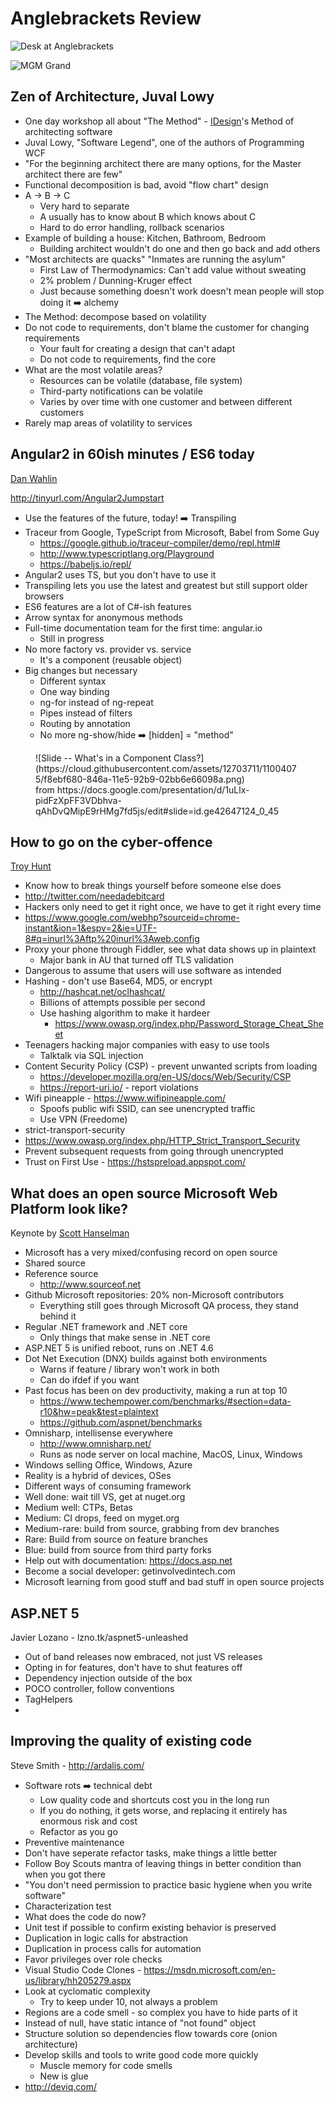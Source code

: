# Anglebrackets Review

![Desk at Anglebrackets](https://cloud.githubusercontent.com/assets/12703711/11003403/1df31516-8467-11e5-9db2-5b6f831a09a2.jpg)

![MGM Grand](https://cloud.githubusercontent.com/assets/12703711/11026517/e14514f2-865f-11e5-9f97-dd784a47895c.jpg)

## Zen of Architecture, Juval Lowy

* One day workshop all about "The Method" - [IDesign](http://idesign.net/)'s Method of architecting software
* Juval Lowy, "Software Legend", one of the authors of Programming WCF
* "For the beginning architect there are many options, for the Master architect there are few"
* Functional decomposition is bad, avoid "flow chart" design
* A -> B -> C
  * Very hard to separate
  * A usually has to know about B which knows about C
  * Hard to do error handling, rollback scenarios
* Example of building a house: Kitchen, Bathroom, Bedroom
  * Building architect wouldn't do one and then go back and add others
* "Most architects are quacks" "Inmates are running the asylum"
  * First Law of Thermodynamics: Can't add value without sweating
  * 2% problem / Dunning-Kruger effect
  * Just because something doesn't work doesn't mean people will stop doing it :arrow_right: alchemy
* The Method: decompose based on volatility
* Do not code to requirements, don't blame the customer for changing requirements
  * Your fault for creating a design that can't adapt
  * Do not code to requirements, find the core
* What are the most volatile areas?
  * Resources can be volatile (database, file system)
  * Third-party notifications can be volatile
  * Varies by over time with one customer and between different customers
* Rarely map areas of volatility to services

## Angular2 in 60ish minutes / ES6 today
[Dan Wahlin](https://weblogs.asp.net/dwahlin)

http://tinyurl.com/Angular2Jumpstart

* Use the features of the future, today! :arrow_right: Transpiling
* Traceur from Google, TypeScript from Microsoft, Babel from Some Guy
  * https://google.github.io/traceur-compiler/demo/repl.html#
  * http://www.typescriptlang.org/Playground
  * https://babeljs.io/repl/
* Angular2 uses TS, but you don't have to use it
 * Transpiling lets you use the latest and greatest but still support older browsers
 * ES6 features are a lot of C#-ish features
  * Arrow syntax for anonymous methods
* Full-time documentation team for the first time: angular.io
  * Still in progress
* No more factory vs. provider vs. service
  * It's a component (reusable object)
* Big changes but necessary
  * Different syntax
  * One way binding
  * ng-for instead of ng-repeat
  * Pipes instead of filters
  * Routing by annotation
  * No more ng-show/hide :arrow_right: [hidden] = "method"
<figure>
![Slide -- What's in a Component Class?](https://cloud.githubusercontent.com/assets/12703711/11004075/f8ebf680-846a-11e5-92b9-02bb6e66098a.png)
<figcaption>from https://docs.google.com/presentation/d/1uLlx-pidFzXpFF3VDbhva-qAhDvQMipE9rHMg7fd5js/edit#slide=id.ge42647124_0_45</figcaption>
</figure>

## How to go on the cyber-offence
[Troy Hunt](http://troyhunt.com)

* Know how to break things yourself before someone else does
* http://twitter.com/needadebitcard
* Hackers only need to get it right once, we have to get it right every time
* https://www.google.com/webhp?sourceid=chrome-instant&ion=1&espv=2&ie=UTF-8#q=inurl%3Aftp%20inurl%3Aweb.config
* Proxy your phone through Fiddler, see what data shows up in plaintext
  * Major bank in AU that turned off TLS validation
* Dangerous to assume that users will use software as intended
* Hashing - don't use Base64, MD5, or encrypt 
  * http://hashcat.net/oclhashcat/
  * Billions of attempts possible per second
  * Use hashing algorithm to make it hardeer
    * https://www.owasp.org/index.php/Password_Storage_Cheat_Sheet
* Teenagers hacking major companies with easy to use tools
  * Talktalk via SQL injection
* Content Security Policy (CSP) - prevent unwanted scripts from loading
  * https://developer.mozilla.org/en-US/docs/Web/Security/CSP
  * https://report-uri.io/ - report violations
* Wifi pineapple - https://www.wifipineapple.com/
  * Spoofs public wifi SSID, can see unencrypted traffic
  * Use VPN (Freedome)
* strict-transport-security
 * https://www.owasp.org/index.php/HTTP_Strict_Transport_Security
 * Prevent subsequent requests from going through unencrypted
 * Trust on First Use - https://hstspreload.appspot.com/

## What does an open source Microsoft Web Platform look like?
Keynote by [Scott Hanselman](http://www.hanselman.com/blog/)

* Microsoft has a very mixed/confusing record on open source
 * Shared source
 * Reference source
   * http://www.sourceof.net
 * Github Microsoft repositories: 20% non-Microsoft contributors
   * Everything still goes through Microsoft QA process, they stand behind it
 * Regular .NET framework and .NET core
   * Only things that make sense in .NET core
 * ASP.NET 5 is unified reboot, runs on .NET 4.6
 * Dot Net Execution (DNX) builds against both environments
   * Warns if feature / library won't work in both
   * Can do ifdef if you want
* Past focus has been on dev productivity, making a run at top 10
  * https://www.techempower.com/benchmarks/#section=data-r10&hw=peak&test=plaintext
  * https://github.com/aspnet/benchmarks
* Omnisharp, intellisense everywhere
  * http://www.omnisharp.net/
  * Runs as node server on local machine, MacOS, Linux, Windows
* Windows selling Office, Windows, Azure
* Reality is a hybrid of devices, OSes
* Different ways of consuming framework
 * Well done: wait till VS, get at nuget.org
 * Medium well: CTPs, Betas 
 * Medium: CI drops, feed on myget.org
 * Medium-rare: build from source, grabbing from dev branches
 * Rare: Build from source on feature branches
 * Blue: build from source from third party forks
* Help out with documentation: https://docs.asp.net
* Become a social developer: getinvolvedintech.com
 * Microsoft learning from good stuff and bad stuff in open source projects

## ASP.NET 5

Javier Lozano - lzno.tk/aspnet5-unleashed

* Out of band releases now embraced, not just VS releases
* Opting in for features, don't have to shut features off
* Dependency injection outside of the box
* POCO controller, follow conventions
* TagHelpers
* 

## Improving the quality of existing code

Steve Smith - http://ardalis.com/

* Software rots :arrow_right: technical debt
  * Low quality code and shortcuts cost you in the long run
  * If you do nothing, it gets worse, and replacing it entirely has enormous risk and cost
  * Refactor as you go
* Preventive maintenance
* Don't have seperate refactor tasks, make things a little better
 * Follow Boy Scouts mantra of leaving things in better condition than when you got there
 * "You don't need permission to practice basic hygiene when you write software"
 * Characterization test
  * What does the code do now?
  * Unit test if possible to confirm existing behavior is preserved
* Duplication in logic calls for abstraction
* Duplication in process calls for automation
* Favor privileges over role checks
* Visual Studio Code Clones - https://msdn.microsoft.com/en-us/library/hh205279.aspx
* Look at cyclomatic complexity
  * Try to keep under 10, not always a problem
* Regions are a code smell - so complex you have to hide parts of it
* Instead of null, have static intance of "not found" object
* Structure solution so dependencies flow towards core (onion architecture)
* Develop skills and tools to write good code more quickly
  * Muscle memory for code smells
  * New is glue
* http://deviq.com/
